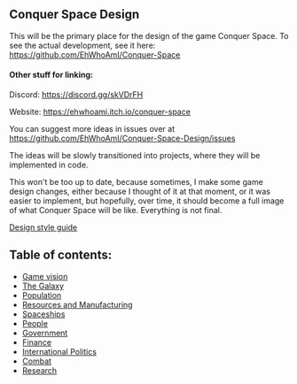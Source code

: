 Conquer Space Design
--------------

This will be the primary place for the design of the game Conquer Space. To see the actual development, see it here: <https://github.com/EhWhoAmI/Conquer-Space>

#### Other stuff for linking:

Discord: <https://discord.gg/skVDrFH>

Website: <https://ehwhoami.itch.io/conquer-space>

You can suggest more ideas in issues over at <https://github.com/EhWhoAmI/Conquer-Space-Design/issues>

The ideas will be slowly transitioned into projects, where they will be implemented in code.

This won't be too up to date, because sometimes, I make some game design changes, either because I thought of it at that moment, or it was easier to implement, but hopefully, over time, it should become a full image of what Conquer Space will be like. Everything is not final.

[Design style guide](design_style.md)

## Table of contents:
 - [Game vision](basic_goals.md)
 - [The Galaxy](galaxy.md)
 - [Population]()
 - [Resources and Manufacturing](spaceships.md)
 - [Spaceships]()
 - [People]()
 - [Government]()
 - [Finance]()
 - [International Politics](international_politics.md)
 - [Combat]()
 - [Research]()



